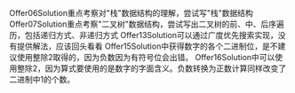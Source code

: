 Offer06Solution重点考察对"栈"数据结构的理解，尝试写"栈"数据结构
Offer07Solution重点考察"二叉树"数据结构，尝试写出二叉树的前、中、后序遍历，包括递归方式、非递归方式
Offer13Solution可以通过广度优先搜索实现，没有提供解法，应该回头看看
Offer15Solution中获得数字的各个二进制位，是不建议使用整除2取得的，因为负数因为有符号位会出错。
Offer16Solution中可以使用整除2，因为算式要使用的是数字的字面含义。负数转换为正数计算同样改变了二进制中1的个数。